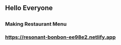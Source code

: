 <h2>Hello Everyone<h2/>
<h3>Making Restaurant Menu<h3>
<a href="https://resonant-bonbon-ee98e2.netlify.app">https://resonant-bonbon-ee98e2.netlify.app<a/>
